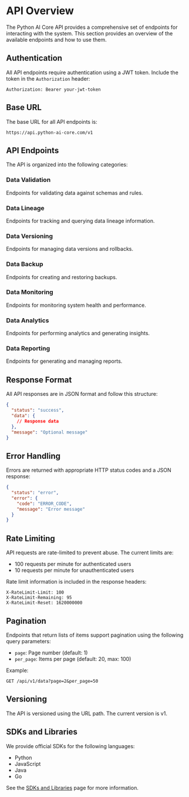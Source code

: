 # API Overview

The Python AI Core API provides a comprehensive set of endpoints for interacting with the system. This section provides an overview of the available endpoints and how to use them.

## Authentication

All API endpoints require authentication using a JWT token. Include the token in the `Authorization` header:

```
Authorization: Bearer your-jwt-token
```

## Base URL

The base URL for all API endpoints is:

```
https://api.python-ai-core.com/v1
```

## API Endpoints

The API is organized into the following categories:

### Data Validation

Endpoints for validating data against schemas and rules.

### Data Lineage

Endpoints for tracking and querying data lineage information.

### Data Versioning

Endpoints for managing data versions and rollbacks.

### Data Backup

Endpoints for creating and restoring backups.

### Data Monitoring

Endpoints for monitoring system health and performance.

### Data Analytics

Endpoints for performing analytics and generating insights.

### Data Reporting

Endpoints for generating and managing reports.

## Response Format

All API responses are in JSON format and follow this structure:

```json
{
  "status": "success",
  "data": {
    // Response data
  },
  "message": "Optional message"
}
```

## Error Handling

Errors are returned with appropriate HTTP status codes and a JSON response:

```json
{
  "status": "error",
  "error": {
    "code": "ERROR_CODE",
    "message": "Error message"
  }
}
```

## Rate Limiting

API requests are rate-limited to prevent abuse. The current limits are:

- 100 requests per minute for authenticated users
- 10 requests per minute for unauthenticated users

Rate limit information is included in the response headers:

```
X-RateLimit-Limit: 100
X-RateLimit-Remaining: 95
X-RateLimit-Reset: 1620000000
```

## Pagination

Endpoints that return lists of items support pagination using the following query parameters:

- `page`: Page number (default: 1)
- `per_page`: Items per page (default: 20, max: 100)

Example:

```
GET /api/v1/data?page=2&per_page=50
```

## Versioning

The API is versioned using the URL path. The current version is v1.

## SDKs and Libraries

We provide official SDKs for the following languages:

- Python
- JavaScript
- Java
- Go

See the [SDKs and Libraries](sdk.md) page for more information. 